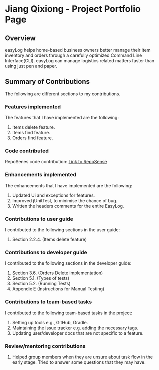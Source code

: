 # Jiang Qixiong - Project Portfolio Page

## Overview

easyLog helps home-based business owners better manage their item inventory and orders through a carefully optimized
Command Line Interface(CLI). easyLog can manage logistics related matters faster than using just pen and paper.

## Summary of Contributions

The following are different sections to my contributions.

### Features implemented

The features that I have implemented are the following:

1. Items delete feature.
2. Items find feature.
3. Orders find feature.

### Code contributed

RepoSenes code contribution:
[Link to RepoSense](https://nus-cs2113-ay2021s2.github.io/tp-dashboard/?search=951553394&sort=groupTitle&sortWithin=title&timeframe=commit&mergegroup=&groupSelect=groupByRepos&breakdown=true&checkedFileTypes=docs~functional-code~test-code~other&since=2021-03-05&tabOpen=true&tabType=authorship&tabAuthor=951553394&tabRepo=AY2021S2-CS2113T-T09-4%2Ftp%5Bmaster%5D&authorshipIsMergeGroup=false&authorshipFileTypes=docs~functional-code~test-code)


### Enhancements implemented

The enhancements that I have implemented are the following:

1. Updated Ui and exceptions for features.
2. Improved jUnitTest, to minimise the chance of bug.
3. Written the headers comments for the entire EasyLog.

### Contributions to user guide

I contributed to the following sections in the user guide:

1. Section 2.2.4. (Items delete feature)

### Contributions to developer guide

I contributed to the following sections in the developer guide:

1. Section 3.6. (Orders Delete implementation)
2. Section 5.1. (Types of tests)
3. Section 5.2. (Running Tests)
5. Appendix E (Instructions for Manual Testing)

### Contributions to team-based tasks

I contributed to the following team-based tasks in the project:

1. Setting up tools e.g., GitHub, Gradle.
2. Maintaining the issue tracker e.g. adding the necessary tags.
3. Updating user/developer docs that are not specific to a feature.

### Review/mentoring contributions

1. Helped group members when they are unsure about task flow in the early stage. 
   Tried to answer some questions that they may have.